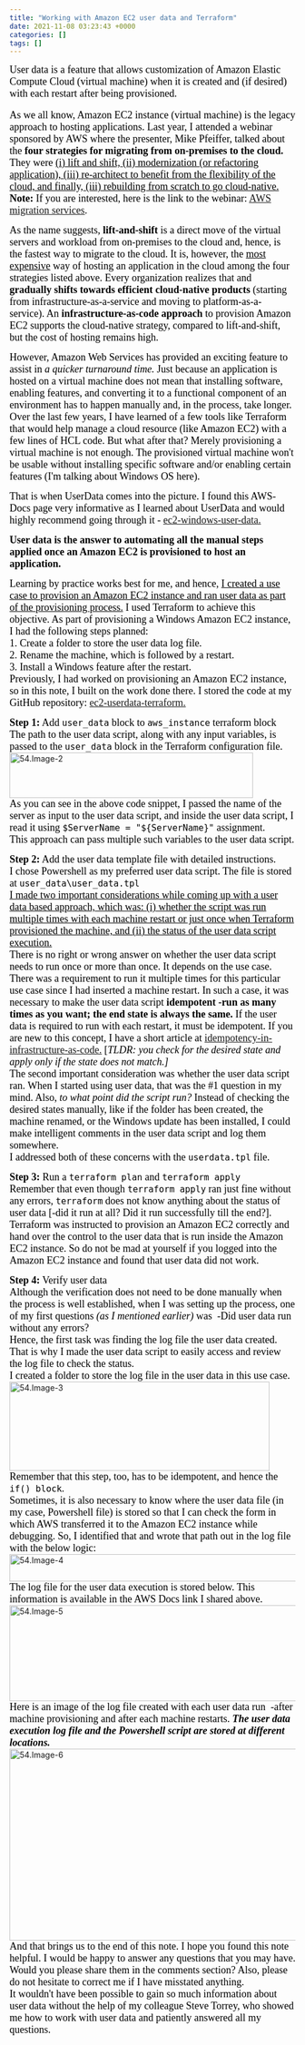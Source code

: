 ```yaml
---
title: "Working with Amazon EC2 user data and Terraform"
date: 2021-11-08 03:23:43 +0000
categories: []
tags: []
---
```


<p><span style="font-size: 18px"><span style="font-family: calibri"><span style="color: #000000">User data is a feature that allows customization of Amazon Elastic Compute Cloud (virtual machine) when it is created and (if desired) with each restart after being provisioned.</span></span></span><br /><!--more--><br /><span style="font-size: 18px"><span style="font-family: calibri"><span style="color: #000000">As we all know, Amazon EC2 instance (virtual machine) is the legacy approach to hosting applications. Last year, I attended a webinar sponsored by AWS where the presenter, Mike Pfeiffer, talked about the <strong>four strategies for migrating from on-premises to the cloud.</strong> They were <span style="text-decoration: underline">(i) lift and shift, (ii) modernization (or refactoring application), (iii) re-architect to benefit from the flexibility of the cloud, and finally, (iii) rebuilding from scratch to go cloud-native.</span></span></span></span><br /><span style="font-size: 18px"><span style="font-family: calibri"><span style="color: #000000"><strong>Note:</strong> If you are interested, here is the link to the webinar: <span style="text-decoration: underline"><a href="https://pages.awscloud.com/AWSMP-SS-OPS-NetApp-Migration-ty.html" target="_blank" rel="noopener">AWS migration services</a></span>.</span></span></span></p>
<p><span style="font-size: 18px"><span style="font-family: calibri"><span style="color: #000000">As the name suggests, <strong>lift-and-shift</strong> is a direct move of the virtual servers and workload from on-premises to the cloud and, hence, is the fastest way to migrate to the cloud. It is, however, the <span style="text-decoration: underline">most expensive</span> way of hosting an application in the cloud among the four strategies listed above. Every organization realizes that and <strong>gradually shifts towards efficient cloud-native products</strong> (starting from infrastructure-as-a-service and moving to platform-as-a-service). An <strong>infrastructure-as-code approach</strong> to provision Amazon EC2 supports the cloud-native strategy, compared to lift-and-shift, but the cost of hosting remains high.</span></span></span></p>
<p><span style="font-size: 18px"><span style="font-family: calibri"><span style="color: #000000">However, Amazon Web Services has provided an exciting feature to assist in <em>a quicker turnaround time.</em> Just because an application is hosted on a virtual machine does not mean that installing software, enabling features, and converting it to a functional component of an environment has to happen manually and, in the process, take longer. Over the last few years, I have learned of a few tools like Terraform that would help manage a cloud resource (like Amazon EC2) with a few lines of HCL code. But what after that? Merely provisioning a virtual machine is not enough. The provisioned virtual machine won't be usable without installing specific software and/or enabling certain features (I'm talking about Windows OS here).</span></span></span></p>
<p><span style="font-size: 18px"><span style="font-family: calibri"><span style="color: #000000">That is when UserData comes into the picture. I found this AWS-Docs page very informative as I learned about UserData and would highly recommend going through it - <span style="text-decoration: underline"><a href="https://docs.aws.amazon.com/AWSEC2/latest/WindowsGuide/ec2-windows-user-data.html#user-data-scripts" target="_blank" rel="noopener">ec2-windows-user-data.</a></span></span></span></span></p>
<p><strong><span style="font-size: 18px"><span style="font-family: calibri"><span style="color: #000000">User data is the answer to automating all the manual steps applied once an Amazon EC2 is provisioned to host an application.</span></span></span></strong></p>
<p><span style="font-size: 18px"><span style="font-family: calibri"><span style="color: #000000">Learning by practice works best for me, and hence, <span style="text-decoration: underline">I created a use case to provision an Amazon EC2 instance and ran user data as part of the provisioning process.</span> I used Terraform to achieve this objective. As part of provisioning a Windows Amazon EC2 instance, I had the following steps planned:</span></span></span><br /><span style="font-size: 18px"><span style="font-family: calibri"><span style="color: #000000">1. Create a folder to store the user data log file.</span></span></span><br /><span style="font-size: 18px"><span style="font-family: calibri"><span style="color: #000000">2. Rename the machine, which is followed by a restart.</span></span></span><br /><span style="font-size: 18px"><span style="font-family: calibri"><span style="color: #000000">3. Install a Windows feature after the restart.</span></span></span><br /><span style="font-size: 18px"><span style="font-family: calibri"><span style="color: #000000">Previously, I had worked on provisioning an Amazon EC2 instance, so in this note, I built on the work done there. I stored the code at my GitHub repository: <span style="text-decoration: underline"><a href="https://github.com/kunduso/ec2-userdata-terraform/tree/add-userdata" target="_blank" rel="noopener">ec2-userdata-terraform.</a></span></span></span></span></p>
<p><span style="font-size: 18px"><span style="font-family: calibri"><span style="color: #000000"><strong>Step 1:</strong> Add <code>user_data</code> block to <code>aws_instance</code> terraform block</span></span></span><br /><span style="font-size: 18px"><span style="font-family: calibri"><span style="color: #000000">The path to the user data script, along with any input variables, is passed to the <code>user_data</code> block in the Terraform configuration file.</span></span></span><br /><img class="alignnone size-full wp-image-1565" src="https://skundunotes.com/wp-content/uploads/2021/11/54.image-2.png" alt="54.Image-2" width="429" height="80" /><br /><span style="font-size: 18px"><span style="font-family: calibri"><span style="color: #000000">As you can see in the above code snippet, I passed the name of the server as input to the user data script, and inside the user data script, I read it using <code>$ServerName = "${ServerName}"</code> assignment.</span></span></span><br /><span style="font-size: 18px"><span style="font-family: calibri"><span style="color: #000000">This approach can pass multiple such variables to the user data script.</span></span></span></p>
<p><span style="font-size: 18px"><span style="font-family: calibri"><span style="color: #000000"><strong>Step 2:</strong> Add the user data template file with detailed instructions.</span></span></span><br /><span style="font-size: 18px"><span style="font-family: calibri"><span style="color: #000000">I chose Powershell as my preferred user data script. The file is stored at <code>user_data\user_data.tpl</code></span></span></span><br /><span style="text-decoration: underline"><span style="font-size: 18px"><span style="font-family: calibri"><span style="color: #000000;text-decoration: underline">I made two important considerations while coming up with a user data based approach, which was: (i) whether the script was run multiple times with each machine restart or just once when Terraform provisioned the machine, and (ii) the status of the user data script execution.</span></span></span></span><br /><span style="font-size: 18px"><span style="font-family: calibri"><span style="color: #000000">There is no right or wrong answer on whether the user data script needs to run once or more than once. It depends on the use case. There was a requirement to run it multiple times for this particular use case since I had inserted a machine restart. In such a case, it was necessary to make the user data script<strong> idempotent -run as many times as you want; the end state is always the same.</strong> If the user data is required to run with each restart, it must be idempotent. If you are new to this concept, I have a short article at <span style="text-decoration: underline"><a href="https://skundunotes.com/2019/04/19/idempotency-in-infrastructure-as-code/" target="_blank" rel="noopener">idempotency-in-infrastructure-as-code.</a></span> [</span></span></span><span style="font-size: 18px"><span style="font-family: calibri"><span style="color: #000000"><em>TLDR: you check for the desired state and apply only if the state does not match.]</em></span></span></span><br /><span style="font-size: 18px"><span style="font-family: calibri"><span style="color: #000000">The second important consideration was whether the user data script ran. When I started using user data, that was the #1 question in my mind. Also, <em>to what point did the script run?</em> Instead of checking the desired states manually, like if the folder has been created, the machine renamed, or the Windows update has been installed, I could make intelligent comments in the user data script and log them somewhere.</span></span></span><br /><span style="font-size: 18px"><span style="font-family: calibri"><span style="color: #000000">I addressed both of these concerns with the <code>userdata.tpl</code> file.</span></span></span></p>
<p><span style="font-size: 18px"><span style="font-family: calibri"><span style="color: #000000"><strong>Step 3:</strong> Run a <code>terraform plan</code> and <code>terraform apply</code></span></span></span><br /><span style="font-size: 18px"><span style="font-family: calibri"><span style="color: #000000">Remember that even though <code>terraform apply</code> ran just fine without any errors, <code>terraform</code> does not know anything about the status of user data [-did it run at all? Did it run successfully till the end?]. Terraform was instructed to provision an Amazon EC2 correctly and hand over the control to the user data that is run inside the Amazon EC2 instance. So do not be mad at yourself if you logged into the Amazon EC2 instance and found that user data did not work.</span></span></span></p>
<p><span style="font-size: 18px"><span style="font-family: calibri"><span style="color: #000000"><strong>Step 4:</strong> Verify user data</span></span></span><br /><span style="font-size: 18px"><span style="font-family: calibri"><span style="color: #000000">Although the verification does not need to be done manually when the process is well established, when I was setting up the process, one of my first questions <em>(as I mentioned earlier)</em> was  -Did user data run without any errors?</span></span></span><br /><span style="font-size: 18px"><span style="font-family: calibri"><span style="color: #000000">Hence, the first task was finding the log file the user data created. That is why I made the user data script to easily access and review the log file to check the status.</span></span></span><br /><span style="font-size: 18px"><span style="font-family: calibri"><span style="color: #000000">I created a folder to store the log file in the user data in this use case.</span></span></span><br /><img class="alignnone size-full wp-image-1566" src="https://skundunotes.com/wp-content/uploads/2021/11/54.image-3.png" alt="54.Image-3" width="458" height="157" /><br /><span style="font-size: 18px"><span style="font-family: calibri"><span style="color: #000000">Remember that this step, too, has to be idempotent, and hence the <code>if() block</code>.</span></span></span><br /><span style="font-size: 18px"><span style="font-family: calibri"><span style="color: #000000">Sometimes, it is also necessary to know where the user data file (in my case, Powershell file) is stored so that I can check the form in which AWS transferred it to the Amazon EC2 instance while debugging. So, I identified that and wrote that path out in the log file with the below logic:</span></span></span><br /><img class="alignnone size-full wp-image-1567" src="https://skundunotes.com/wp-content/uploads/2021/11/54.image-4.png" alt="54.Image-4" width="540" height="48" /><br /><span style="font-size: 18px"><span style="font-family: calibri"><span style="color: #000000">The log file for the user data execution is stored below. This information is available in the AWS Docs link I shared above.</span></span></span><br /><img class="alignnone size-full wp-image-1568" src="https://skundunotes.com/wp-content/uploads/2021/11/54.image-5.png" alt="54.Image-5" width="624" height="169" /><br /><span style="font-size: 18px"><span style="font-family: calibri"><span style="color: #000000">Here is an image of the log file created with each user data run  -after machine provisioning and after each machine restarts. <strong><em>The user data execution log file and the Powershell script are stored at different locations.</em></strong></span></span></span><br /><img class="alignnone size-full wp-image-1569" src="https://skundunotes.com/wp-content/uploads/2021/11/54.image-6.png" alt="54.Image-6" width="979" height="338" /><br /><span style="font-size: 18px"><span style="font-family: calibri"><span style="color: #000000">And that brings us to the end of this note. I hope you found this note helpful. I would be happy to answer any questions that you may have. Would you please share them in the comments section? Also, please do not hesitate to correct me if I have misstated anything.</span></span></span><br /><span style="font-size: 18px"><span style="font-family: calibri"><span style="color: #000000">It wouldn't have been possible to gain so much information about user data without the help of my colleague Steve Torrey, who showed me how to work with user data and patiently answered all my questions.</span></span></span></p>

<!-- wp:paragraph -->
<p></p>
<!-- /wp:paragraph -->
